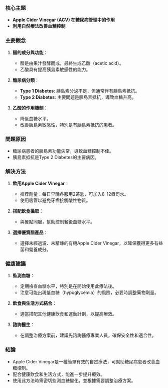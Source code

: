 ### 核心主題
- **Apple Cider Vinegar (ACV) 在糖尿病管理中的作用**
- **利用自然療法改善血糖控制**

### 主要觀念
1. **醋的成分與功能**：
   - 醋是由果汁發酵而成，最終生成乙酸（acetic acid）。
   - 乙酸具有提高胰島素敏感性的能力。

2. **糖尿病分類**：
   - **Type 1 Diabetes**: 胰島素分泌不足，但通常伴有胰島素抵抗。
   - **Type 2 Diabetes**: 主要問題是胰島素抵抗，導致血糖升高。

3. **乙酸的作用機制**：
   - 降低血糖水平。
   - 改善胰島素敏感性，特別是有胰島素抵抗的患者。

### 問題原因
- 糖尿病患者的胰島素功能失常，導致血糖控制不佳。
- 胰島素抵抗是Type 2 Diabetes的主要病因。

### 解決方法
1. **飲用Apple Cider Vinegar**：
   - 推荐劑量：每日早晚各服用2茶匙，可加入8-12盎司水。
   - 使用吸管以避免牙齒接觸酸性物質。

2. **搭配飲食攝取**：
   - 與餐點同服，幫助控制餐後血糖水平。

3. **選擇優質醋產品**：
   - 選擇未經過濾、未精煉的有機Apple Cider Vinegar，以確保獲得更多有益菌和營養成分。

### 健康建議
1. **監測血糖**：
   - 定期檢查血糖水平，特別是在開始使用此療法後。
   - 注意可能出現低血糖（hypoglycemia）的風險，必要時調整藥物劑量。

2. **飲食與生活方式結合**：
   - 適當搭配其他健康飲食和運動計劃，以提高療效。

3. **諮詢醫生**：
   - 在調整治療方案前，建議先諮詢醫療專業人員，確保安全性和適合性。

### 結論
- Apple Cider Vinegar是一種簡單有效的自然療法，可幫助糖尿病患者改善血糖控制。
- 配合健康飲食和生活方式，能進一步提升療效。
- 使用此方法時需密切監測血糖變化，並根據需要調整治療方案。